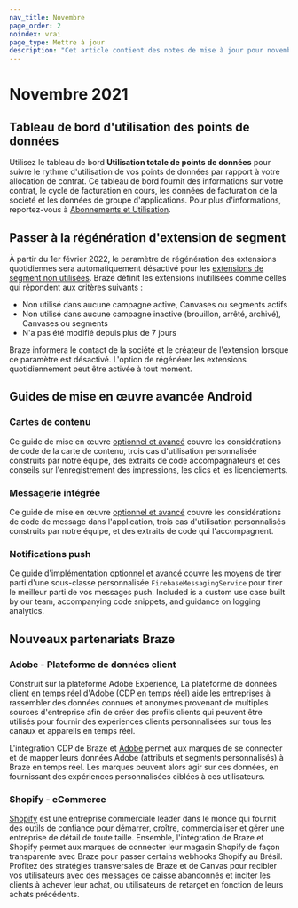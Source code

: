 ```yaml
---
nav_title: Novembre
page_order: 2
noindex: vrai
page_type: Mettre à jour
description: "Cet article contient des notes de mise à jour pour novembre 2021."
---
```

 
# Novembre 2021

## Tableau de bord d'utilisation des points de données

Utilisez le tableau de bord **Utilisation totale de points de données** pour suivre le rythme d'utilisation de vos points de données par rapport à votre allocation de contrat. Ce tableau de bord fournit des informations sur votre contrat, le cycle de facturation en cours, les données de facturation de la société et les données de groupe d'applications. Pour plus d'informations, reportez-vous à [Abonnements et Utilisation]({{site.baseurl}}/user_guide/onboarding_with_braze/subscription_and_usage/#total-data-points-dashboard).

## Passer à la régénération d'extension de segment

À partir du 1er février 2022, le paramètre de régénération des extensions quotidiennes sera automatiquement désactivé pour les [extensions de segment non utilisées]({{site.baseurl}}/user_guide/engagement_tools/segments/segment_extension/). Braze définit les extensions inutilisées comme celles qui répondent aux critères suivants :

- Non utilisé dans aucune campagne active, Canvases ou segments actifs
- Non utilisé dans aucune campagne inactive (brouillon, arrêté, archivé), Canvases ou segments
- N'a pas été modifié depuis plus de 7 jours

Braze informera le contact de la société et le créateur de l'extension lorsque ce paramètre est désactivé. L'option de régénérer les extensions quotidiennement peut être activée à tout moment.

## Guides de mise en œuvre avancée Android

### Cartes de contenu

Ce guide de mise en œuvre [optionnel et avancé]({{site.baseurl}}/developer_guide/platform_integration_guides/android/content_cards/implementation_guide/) couvre les considérations de code de la carte de contenu, trois cas d'utilisation personnalisée construits par notre équipe, des extraits de code accompagnateurs et des conseils sur l'enregistrement des impressions, les clics et les licenciements.

### Messagerie intégrée

Ce guide de mise en œuvre [optionnel et avancé]({{site.baseurl}}/developer_guide/platform_integration_guides/android/in-app_messaging/implementation_guide/) couvre les considérations de code de message dans l'application, trois cas d'utilisation personnalisés construits par notre équipe, et des extraits de code qui l'accompagnent.

### Notifications push

Ce guide d'implémentation [optionnel et avancé]({{site.baseurl}}/developer_guide/platform_integration_guides/android/push_notifications/android/implementation_guide/) couvre les moyens de tirer parti d'une sous-classe personnalisée `FirebaseMessagingService` pour tirer le meilleur parti de vos messages push. Included is a custom use case built by our team, accompanying code snippets, and guidance on logging analytics.

## Nouveaux partenariats Braze

### Adobe - Plateforme de données client

Construit sur la plateforme Adobe Experience, La plateforme de données client en temps réel d'Adobe (CDP en temps réel) aide les entreprises à rassembler des données connues et anonymes provenant de multiples sources d'entreprise afin de créer des profils clients qui peuvent être utilisés pour fournir des expériences clients personnalisées sur tous les canaux et appareils en temps réel.

L'intégration CDP de Braze et [Adobe]({{site.baseurl}}/partners/data_and_infrastructure_agility/customer_data_platform/adobe/) permet aux marques de se connecter et de mapper leurs données Adobe (attributs et segments personnalisés) à Braze en temps réel. Les marques peuvent alors agir sur ces données, en fournissant des expériences personnalisées ciblées à ces utilisateurs.

### Shopify - eCommerce

[Shopify]({{site.baseurl}}/partners/message_orchestration/channel_extensions/ecommerce/shopify/shopify/) est une entreprise commerciale leader dans le monde qui fournit des outils de confiance pour démarrer, croître, commercialiser et gérer une entreprise de détail de toute taille. Ensemble, l'intégration de Braze et Shopify permet aux marques de connecter leur magasin Shopify de façon transparente avec Braze pour passer certains webhooks Shopify au Brésil. Profitez des stratégies transversales de Braze et de Canvas pour recibler vos utilisateurs avec des messages de caisse abandonnés et inciter les clients à achever leur achat, ou utilisateurs de retarget en fonction de leurs achats précédents.